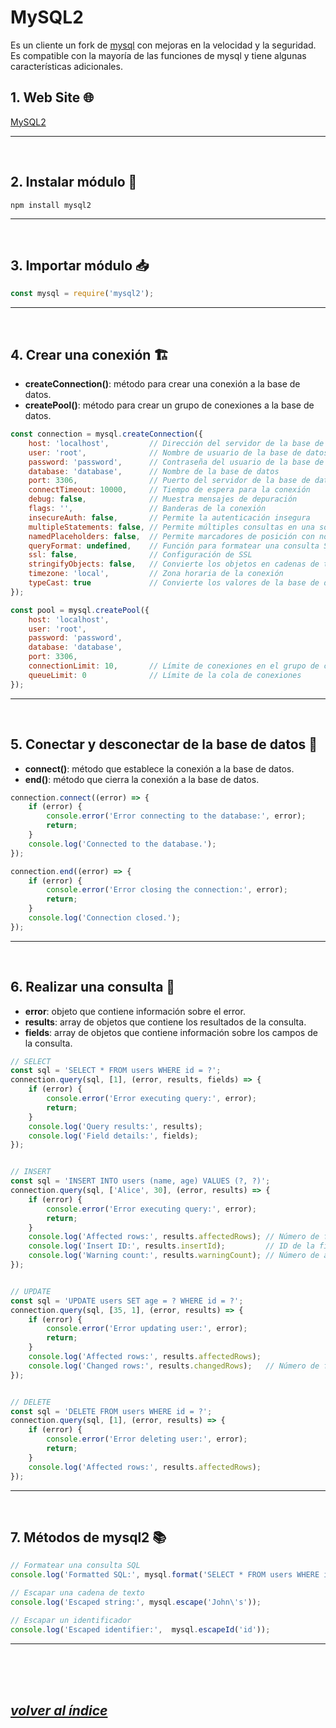 # MySQL2
Es un cliente un fork de [mysql](https://www.npmjs.com/package/mysql) con mejoras en la velocidad y la seguridad. Es compatible con la mayoría de las funciones de mysql y tiene algunas características adicionales.

## 1. Web Site 🌐
[MySQL2](https://www.npmjs.com/package/mysql2)

---
<br>

## 2. Instalar módulo 🔧
```npm install mysql2```

---
<br>

## 3. Importar módulo 📥
```javascript
const mysql = require('mysql2');
```
---
<br>

## 4. Crear una conexión 🏗️
- **createConnection()**: método para crear una conexión a la base de datos.
- **createPool()**: método para crear un grupo de conexiones a la base de datos.
```javascript
const connection = mysql.createConnection({
    host: 'localhost',         // Dirección del servidor de la base de datos (localhost, http://example.com, etc)
    user: 'root',              // Nombre de usuario de la base de datos
    password: 'password',      // Contraseña del usuario de la base de datos
    database: 'database',      // Nombre de la base de datos
    port: 3306,                // Puerto del servidor de la base de datos
    connectTimeout: 10000,     // Tiempo de espera para la conexión
    debug: false,              // Muestra mensajes de depuración
    flags: '',                 // Banderas de la conexión
    insecureAuth: false,       // Permite la autenticación insegura
    multipleStatements: false, // Permite múltiples consultas en una sola cadena
    namedPlaceholders: false,  // Permite marcadores de posición con nombre
    queryFormat: undefined,    // Función para formatear una consulta SQL
    ssl: false,                // Configuración de SSL
    stringifyObjects: false,   // Convierte los objetos en cadenas de texto
    timezone: 'local',         // Zona horaria de la conexión
    typeCast: true             // Convierte los valores de la base de datos en tipos de JavaScript
});

const pool = mysql.createPool({
    host: 'localhost',
    user: 'root',
    password: 'password',
    database: 'database',
    port: 3306,
    connectionLimit: 10,       // Límite de conexiones en el grupo de conexiones
    queueLimit: 0              // Límite de la cola de conexiones
});
```
---
<br>

## 5. Conectar y desconectar de la base de datos 🚪
- **connect()**: método que establece la conexión a la base de datos.
- **end()**: método que cierra la conexión a la base de datos.
```javascript
connection.connect((error) => {
    if (error) {
        console.error('Error connecting to the database:', error);
        return;
    }
    console.log('Connected to the database.');
});

connection.end((error) => {
    if (error) {
        console.error('Error closing the connection:', error);
        return;
    }
    console.log('Connection closed.');
});
```
---
<br>

## 6. Realizar una consulta 📄
- **error**: objeto que contiene información sobre el error.
- **results**: array de objetos que contiene los resultados de la consulta.
- **fields**: array de objetos que contiene información sobre los campos de la consulta.
```javascript
// SELECT
const sql = 'SELECT * FROM users WHERE id = ?';
connection.query(sql, [1], (error, results, fields) => {
    if (error) {
        console.error('Error executing query:', error);
        return;
    }
    console.log('Query results:', results);
    console.log('Field details:', fields);
});


// INSERT
const sql = 'INSERT INTO users (name, age) VALUES (?, ?)';
connection.query(sql, ['Alice', 30], (error, results) => {
    if (error) {
        console.error('Error executing query:', error);
        return;
    }
    console.log('Affected rows:', results.affectedRows); // Número de filas afectadas
    console.log('Insert ID:', results.insertId);         // ID de la fila insertada
    console.log('Warning count:', results.warningCount); // Número de advertencias
});


// UPDATE
const sql = 'UPDATE users SET age = ? WHERE id = ?';
connection.query(sql, [35, 1], (error, results) => {
    if (error) {
        console.error('Error updating user:', error);
        return;
    }
    console.log('Affected rows:', results.affectedRows);
    console.log('Changed rows:', results.changedRows);   // Número de filas cambiadas
});


// DELETE
const sql = 'DELETE FROM users WHERE id = ?';
connection.query(sql, [1], (error, results) => {
    if (error) {
        console.error('Error deleting user:', error);
        return;
    }
    console.log('Affected rows:', results.affectedRows);
});
```
---
<br>

## 7. Métodos de mysql2 📚
```javascript
// Formatear una consulta SQL
console.log('Formatted SQL:', mysql.format('SELECT * FROM users WHERE id = ?', [1]));

// Escapar una cadena de texto
console.log('Escaped string:', mysql.escape('John\'s'));

// Escapar un identificador
console.log('Escaped identifier:',  mysql.escapeId('id'));
```
---
<br><br><br>

## *[volver al índice](../../README.md)*